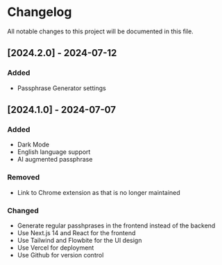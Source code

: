# Changelog

All notable changes to this project will be documented in this file.

## [2024.2.0] - 2024-07-12

### Added

- Passphrase Generator settings

## [2024.1.0] - 2024-07-07

### Added

- Dark Mode
- English language support
- AI augmented passphrase

### Removed

- Link to Chrome extension as that is no longer maintained

### Changed

- Generate regular passhprases in the frontend instead of the backend
- Use Next.js 14 and React for the frontend
- Use Tailwind and Flowbite for the UI design
- Use Vercel for deployment
- Use Github for version control
